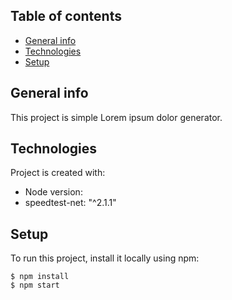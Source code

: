 ## Table of contents
* [General info](#general-info)
* [Technologies](#technologies)
* [Setup](#setup)

## General info
This project is simple Lorem ipsum dolor generator.
	
## Technologies
Project is created with:
* Node version:  
* speedtest-net: "^2.1.1" 
	
## Setup
To run this project, install it locally using npm:

``` 
$ npm install
$ npm start
